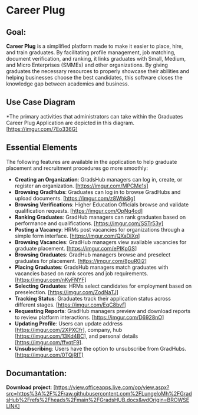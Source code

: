 # Career Plug

## Goal:
**Career Plug** is a simplified platform made to make it easier to place, hire, and train graduates. By facilitating profile management, job matching, document verification, and ranking, it links graduates with Small, Medium, and Micro Enterprises (SMMEs) and other organizations. By giving graduates the necessary resources to properly showcase their abilities and helping businesses choose the best candidates, this software closes the knowledge gap between academics and business.

## Use Case Diagram
*The primary activities that administrators can take within the Graduates Career Plug Application are depicted in this diagram. [https://imgur.com/7Eo336G]

## Essential Elements
The following features are available in the application to help graduate placement and recruitment procedures go more smoothly:

- **Creating an Organization**: GradsHub managers can log in, create, or register an organization. [https://imgur.com/MPCMe1s]
- **Browsing GradHubs**: Graduates can log in to browse GradHubs and upload documents. [https://imgur.com/z8Whk8g]
- **Browsing Verifications**: Higher Education Officials browse and validate qualification requests. [https://imgur.com/OpNq4od]
- **Ranking Graduates**: GradHub managers can rank graduates based on performance and qualifications. [https://imgur.com/SSTr53y]
- **Posting a Vacancy**: HRMs post vacancies for organizations through a simple form interface. [https://imgur.com/QXaDiXq]
- **Browsing Vacancies**: GradHub managers view available vacancies for graduate placement. [https://imgur.com/ePIKpGS]
- **Browsing Graduates**: GradHub managers browse and preselect graduates for placement. [https://imgur.com/8puR0j2]
- **Placing Graduates**: GradsHub managers match graduates with vacancies based on rank scores and job requirements. [https://imgur.com/nKyFNYF]
- **Selecting Graduates**: HRMs select candidates for employment based on preselection. [https://imgur.com/ZodNaTJ]
- **Tracking Status**: Graduates track their application status across different stages. [https://imgur.com/EqC8bvf]
- **Requesting Reports**: GradHub managers preview and download reports to review platform interactions. [https://imgur.com/D6928nO]
- **Updating Profile**: Users can update address [https://imgur.com/2XPXCfr], company, hub [https://imgur.com/13Kd4BC], and personal details [https://imgur.com/ffvqtF9].
- **Unsubscribing**: Users have the option to unsubscribe from GradHubs.[https://imgur.com/0TQjRIT]


## Documantation:
**Download project**:
 [https://view.officeapps.live.com/op/view.aspx?src=https%3A%2F%2Fraw.githubusercontent.com%2FLungeloMh%2FGradsHub%2Frefs%2Fheads%2Fmain%2FGradsHUB.docx&wdOrigin=BROWSELINK] 
